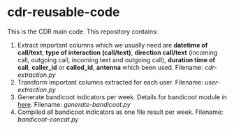 # cdr-reusable-code

This is the CDR main code. This repository contains:
<ol>
  <li>Extract important columns which we usually need are <b>datetime of call/text</b>, <b>type of interaction (call/text)</b>, <b>direction call/text</b> (incoming call, outgoing call, incoming text and outgoing call),  <b>duration time of call</b>, <b>caller_id</b> or <b>called_id</b>, <b>antenna</b> which been used. Filename: <i>cdr-extraction.py</i></li>
  <li>Transform important columns extracted for each user. Filename: <i>user-extraction.py</i></li>
  <li>Generate bandicoot indicators per week. Details for bandicoot module in <a href='http://bandicoot.mit.edu/' target='_blank'>here</a>. Filename: <i>generate-bandicoot.py</i></li>
  <li>Compiled all bandicoot indicators as one file result per week. Filename: <i>bandicoot-concat.py</i></li>
</ol> 

